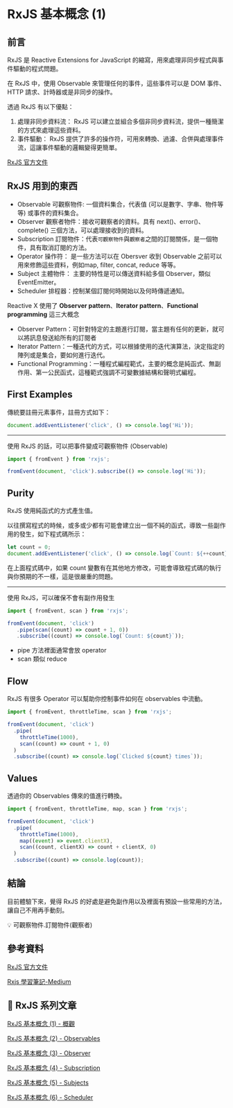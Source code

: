 # RxJS 基本概念 (1)

## 前言
RxJS 是 Reactive Extensions for JavaScript 的縮寫，用來處理非同步程式與事件驅動的程式問題。

在 RxJS 中，使用 Observable 來管理任何的事件，這些事件可以是 DOM 事件、HTTP 請求、計時器或是非同步的操作。

透過 RxJS 有以下優點：
1. 處理非同步資料流： RxJS 可以建立並組合多個非同步資料流，提供一種簡潔的方式來處理這些資料。
2. 事件驅動： RxJS 提供了許多的操作符，可用來轉換、過濾、合併與處理事件流，這讓事件驅動的邏輯變得更簡單。

[RxJS 官方文件](https://rxjs.dev/guide/overview)

## RxJS 用到的東西
- Observable 可觀察物件: 一個資料集合，代表值 (可以是數字、字串、物件等等) 或事件的資料集合。
- Observer 觀察者物件：接收可觀察者的資料。具有 next()、error()、complete() 三個方法，可以處理接收到的資料。
- Subscription 訂閱物件：代表`可觀察物件`與`觀察者`之間的訂閱關係，是一個物件，具有取消訂閱的方法。
- Operator 操作符： 是一些方法可以在 Obersver 收到 Observable 之前可以用來修飾這些資料，例如map, filter, concat, reduce 等等。
- Subject 主體物件： 主要的特性是可以傳送資料給多個 Observer，類似 EventEmitter。
- Scheduler 排程器：控制某個訂閱何時開始以及何時傳遞通知。

Reactive X 使用了 **Observer pattern**、**Iterator pattern**、**Functional programming** 這三大概念

- Observer Pattern：可針對特定的主題進行訂閱，當主題有任何的更新，就可以將訊息發送給所有的訂閱者
- Iterator Pattern：一種迭代的方式，可以根據使用的迭代演算法，決定指定的陣列或是集合，要如何進行迭代。
- Functional Programming：一種程式編程範式，主要的概念是純函式、無副作用、第一公民函式，這種範式強調不可變數據結構和聲明式編程。

## First Examples
傳統要註冊元素事件，註冊方式如下：

```js
document.addEventListener('click', () => console.log('Hi'));
```

<hr>
使用 RxJS 的話，可以把事件變成可觀察物件 (Observable)

```js
import { fromEvent } from 'rxjs';

fromEvent(document, 'click').subscribe(() => console.log('Hi'));
```
## Purity  
RxJS 使用純函式的方式產生值。

以往撰寫程式的時候，或多或少都有可能會建立出一個不純的函式，導致一些副作用的發生，如下程式碼所示：

```js
let count = 0;
document.addEventListener('click', () => console.log(`Count: ${++count}`))
```

在上面程式碼中，如果 count 變數有在其他地方修改，可能會導致程式碼的執行與你預期的不一樣，這是很嚴重的問題。

<hr>

使用 RxJS，可以確保不會有副作用發生

```js
import { fromEvent, scan } from 'rxjs';

fromEvent(document, 'click')
   .pipe(scan((count) => count + 1, 0))
   .subscribe((count) => console.log(`Count: ${count}`));
```

- pipe 方法裡面通常會放 operator
- scan 類似 reduce

## Flow
RxJS 有很多 Operator 可以幫助你控制事件如何在 observables 中流動。

```js
import { fromEvent, throttleTime, scan } from 'rxjs';

fromEvent(document, 'click')
  .pipe(
    throttleTime(1000),
    scan((count) => count + 1, 0)
  )
  .subscribe((count) => console.log(`Clicked ${count} times`));
```

## Values
透過你的 Observables 傳來的值進行轉換。

```js
import { fromEvent, throttleTime, map, scan } from 'rxjs';

fromEvent(document, 'click')
  .pipe(
    throttleTime(1000),
    map((event) => event.clientX),
    scan((count, clientX) => count + clientX, 0)
  )
  .subscribe((count) => console.log(count));
```

## 結論
目前體驗下來，覺得 RxJS 的好處是避免副作用以及裡面有預設一些常用的方法，讓自己不用再手動刻。

💡 可觀察物件.訂閱物件(觀察者)

## 參考資料
[RxJS 官方文件](https://rxjs.dev/guide/overview)

[Rxjs 學習筆記-Medium](https://medium.com/@chen090/rxjs-%E5%AD%B8%E7%BF%92%E7%AD%86%E8%A8%98-1acbc04e25d0)

## 🚀 RxJS 系列文章
[RxJS 基本概念 (1) - 概觀](https://bingfenghung.github.io/blog/articles/RxJS%3C_%3E%3ERxJS%20%E5%9F%BA%E6%9C%AC%E6%A6%82%E5%BF%B5%20(1))

[RxJS 基本概念 (2) - Observables](https://bingfenghung.github.io/blog/articles/RxJS%3C_%3E%3ERxJS%20%E5%9F%BA%E6%9C%AC%E6%A6%82%E5%BF%B5%20(2))

[RxJS 基本概念 (3) - Observer](https://bingfenghung.github.io/blog/articles/RxJS%3C_%3E%3ERxJS%20%E5%9F%BA%E6%9C%AC%E6%A6%82%E5%BF%B5%20(3))

[RxJS 基本概念 (4) - Subscription](https://bingfenghung.github.io/blog/articles/RxJS%3C_%3E%3ERxJS%20%E5%9F%BA%E6%9C%AC%E6%A6%82%E5%BF%B5%20(4))

[RxJS 基本概念 (5) - Subjects](https://bingfenghung.github.io/blog/articles/RxJS%3C_%3E%3ERxJS%20%E5%9F%BA%E6%9C%AC%E6%A6%82%E5%BF%B5%20(5))

[RxJS 基本概念 (6) - Scheduler](https://bingfenghung.github.io/blog/articles/RxJS%3C_%3E%3ERxJS%20%E5%9F%BA%E6%9C%AC%E6%A6%82%E5%BF%B5%20(6))
